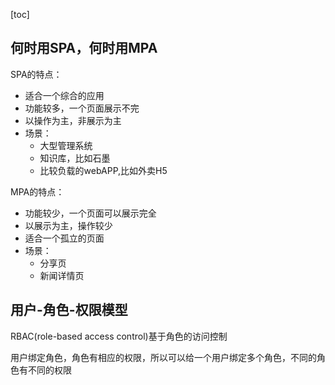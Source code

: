 [toc]

## 何时用SPA，何时用MPA

SPA的特点：

+ 适合一个综合的应用
+ 功能较多，一个页面展示不完
+ 以操作为主，非展示为主
+ 场景：
  + 大型管理系统
  + 知识库，比如石墨
  + 比较负载的webAPP,比如外卖H5

MPA的特点：

+ 功能较少，一个页面可以展示完全
+ 以展示为主，操作较少
+ 适合一个孤立的页面
+ 场景：
  + 分享页
  + 新闻详情页

## 用户-角色-权限模型

RBAC(role-based access control)基于角色的访问控制

用户绑定角色，角色有相应的权限，所以可以给一个用户绑定多个角色，不同的角色有不同的权限

